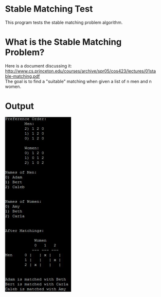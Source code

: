 # Stable Matching Test
This program tests the stable matching problem algorithm.

# What is the  Stable Matching Problem?
Here is a document discussing it: http://www.cs.princeton.edu/courses/archive/spr05/cos423/lectures/01stable-matching.pdf <br>
The goal is to find a "suitable" matching when given a list of n men and n women. 

# Output

![alt text](https://github.com/LostInVelvet/Stable-Matching-Test/blob/master/output.JPG?raw=true "")
